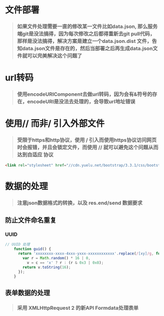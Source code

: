 # 文件部署

> ### 如果文件处理需要一直的修改某一文件比如data.json, 那么服务端git是没法搞得，因为每次修改之后都得重新去git pull代码，那样是没法搞得，解决方案是建立一个data.json.dist 文件，告知data.json文件是存在的，然后当部署之后再生成data.json文件就可以完美解决这个问题了

# url转码

> ### 使用encodeURIComponent去做url转码，因为会有&符号的存在，encodeURI是没法去处理的，会导致url地址错误

# 使用// 而非/ 引入外部文件

> ### 受限于https和http协议，使用 / 引入而使用https协议访问网页时会报错，并且会锁定文件，而使用 // 就可以避免这个问题从而达到自适应 协议

```html
<link rel="stylesheet" href="//cdn.yuelu.net/bootstrap/3.3.1/css/bootstrap.min.css"/>
```

# 数据的处理

> ### 注意json数据格式的转换，以及 res.end/send 数据要求

## 防止文件命名重复

### UUID

```JavaScript
// UUID 处理
    function guid() {
      return 'xxxxxxxx-xxxx-4xxx-yxxx-xxxxxxxxxxxx'.replace(/[xy]/g, function (c) {
        var r = Math.random() * 16 | 0,
          v = c == 'x' ? r : (r & 0x3 | 0x8);
        return v.toString(16);
      });
    }
```

## 表单数据的处理

> ### 采用 XMLHttpRequest 2 的新API Formdata处理表单
